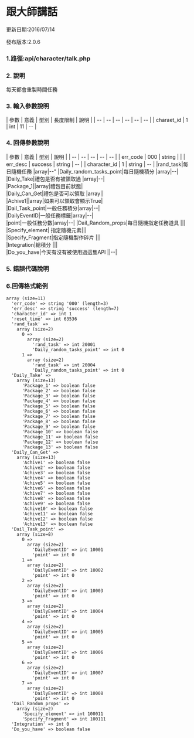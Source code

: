 # 跟大師講話


更新日期:2016/07/14

發布版本:2.0.6
### 1.路徑:api/character/talk.php 　

### 2. 說明

每天都會重製時間任務
### 3. 輸入參數說明


| 參數 | 意義 | 型別 | 長度限制 | 說明 |
| -- | -- | -- | -- | -- | -- |
| charaet_id | 1 | int | 11   |   --  |


### 4. 回傳參數說明
| 參數 | 意義 | 型別 | 說明 |
| -- | -- | -- | -- | -- |
| err_code | 000 | string |  |
| err_desc | success | string | -- |
| character_id | 1 | string | -- |
|rand_task|每日隨機任務 |array|--"
|Daily_random_tasks_point|每日隨機積分 |array|--| 
|Daily_Take|禮包是否有被領取過 |array|--|  
|Package_1||array|禮包目前狀態|  
|Daily_Can_Get|禮包是否可以領取 |array||  
|Achive1||array|如果可以領取會顯示True|  
|Dail_Task_point|一般任務積分|array|--|  
|DailyEventID|一般任務標籤|array|--|  
|point|一般任務分數|array|--| 
|Dail_Random_props|每日隨機指定任務道具 |||  
|Specify_element| 指定隨機元素|||  
|Specify_Fragment|指定隨機製作碎片 |||  
|Integration|總積分 |||  
|Do_you_have|今天有沒有被使用過這隻API ||--|  
### 5. 錯誤代碼說明




### 6.回傳格式範例
```
array (size=11)
  'err_code' => string '000' (length=3)
  'err_desc' => string 'success' (length=7)
  'character_id' => int 1
  'reset_time' => int 63536
  'rand_task' => 
    array (size=2)
      0 => 
        array (size=2)
          'rand_task' => int 20001
          'Daily_random_tasks_point' => int 0
      1 => 
        array (size=2)
          'rand_task' => int 20004
          'Daily_random_tasks_point' => int 0
  'Daily_Take' => 
    array (size=13)
      'Package_1' => boolean false
      'Package_2' => boolean false
      'Package_3' => boolean false
      'Package_4' => boolean false
      'Package_5' => boolean false
      'Package_6' => boolean false
      'Package_7' => boolean false
      'Package_8' => boolean false
      'Package_9' => boolean false
      'Package_10' => boolean false
      'Package_11' => boolean false
      'Package_12' => boolean false
      'Package_13' => boolean false
  'Daily_Can_Get' => 
    array (size=13)
      'Achive1' => boolean false
      'Achive2' => boolean false
      'Achive3' => boolean false
      'Achive4' => boolean false
      'Achive5' => boolean false
      'Achive6' => boolean false
      'Achive7' => boolean false
      'Achive8' => boolean false
      'Achive9' => boolean false
      'Achive10' => boolean false
      'Achive11' => boolean false
      'Achive12' => boolean false
      'Achive13' => boolean false
  'Dail_Task_point' => 
    array (size=8)
      0 => 
        array (size=2)
          'DailyEventID' => int 10001
          'point' => int 0
      1 => 
        array (size=2)
          'DailyEventID' => int 10002
          'point' => int 0
      2 => 
        array (size=2)
          'DailyEventID' => int 10003
          'point' => int 0
      3 => 
        array (size=2)
          'DailyEventID' => int 10004
          'point' => int 0
      4 => 
        array (size=2)
          'DailyEventID' => int 10005
          'point' => int 0
      5 => 
        array (size=2)
          'DailyEventID' => int 10006
          'point' => int 0
      6 => 
        array (size=2)
          'DailyEventID' => int 10007
          'point' => int 0
      7 => 
        array (size=2)
          'DailyEventID' => int 10008
          'point' => int 0
  'Dail_Random_props' => 
    array (size=2)
      'Specify_element' => int 100011
      'Specify_Fragment' => int 100111
  'Integration' => int 0
  'Do_you_have' => boolean false





```